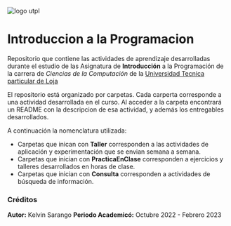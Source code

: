 ![logo utpl](https://alumni.utpl.edu.ec/sites/default/files/logo.png)
# Introduccion a la Programacion
Repositorio que contiene las actividades de aprendizaje desarrolladas durante el estudio de las Asignatura de __Introducción__ a la Programación de la carrera de _Ciencias de la Computación_ de la [Universidad Tecnica particular de Loja](https://www.utpl.edu.ec/)

El repositorio está organizado por carpetas. Cada carperta corresponde a una actividad desarrollada en el curso. Al acceder a la carpeta encontrará un README con la descripcion de esa actividad, y además los entregables desarrollados.

A continuación  la nomenclatura utilizada:

* Carpetas que inican con __Taller__ corresponden a las actividades de aplicación y experimentación que se envian semana a semana.
* Carpetas que inician con __PracticaEnClase__ corresponden a ejercicios y talleres desarrollados en horas de clase.
* Carpetas que inician con __Consulta__ corresponden a actividades de búsqueda de información.

### Créditos

__Autor:__ Kelvin Sarango
__Periodo Academicó:__ Octubre 2022 - Febrero 2023
